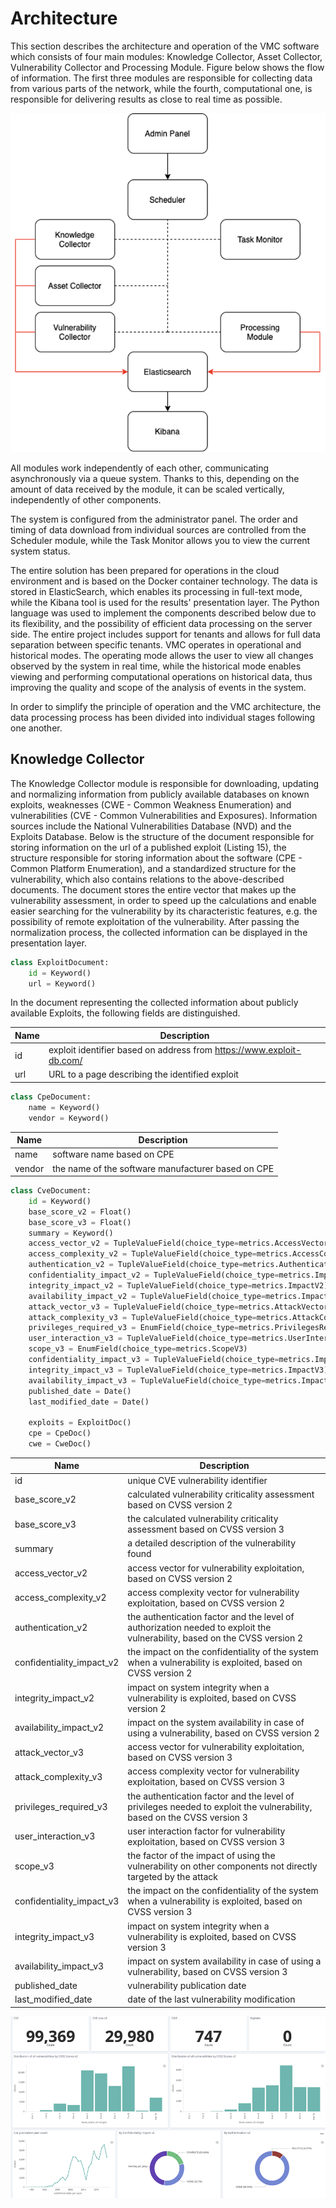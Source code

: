 # Architecture

This section describes the architecture and operation of the VMC software which consists of four main modules: Knowledge Collector, Asset Collector, Vulnerability Collector and Processing Module. Figure below shows the flow of information. The first three modules are responsible for collecting data from various parts of the network, while the fourth, computational one, is responsible for delivering results as close to real time as possible.

![VMC Architecture](./arch-vmc.png)

All modules work independently of each other, communicating asynchronously via a queue system. Thanks to this, depending on the amount of data received by the module, it can be scaled vertically, independently of other components.

The system is configured from the administrator panel. The order and timing of data download from individual sources are controlled from the Scheduler module, while the Task Monitor allows you to view the current system status.

The entire solution has been prepared for operations in the cloud environment and is based on the Docker container technology. The data is stored in ElasticSearch, which enables its processing in full-text mode, while the Kibana tool is used for the results' presentation layer. The Python language was used to implement the components described below due to its flexibility, and the possibility of efficient data processing on the server side. The entire project includes support for tenants and allows for full data separation between specific tenants. VMC operates in operational and historical modes. The operating mode allows the user to view all changes observed by the system in real time, while the historical mode enables viewing and performing computational operations on historical data, thus improving the quality and scope of the analysis of events in the system. 

In order to simplify the principle of operation and the VMC architecture, the data processing process has been divided into individual stages following one another.

## Knowledge Collector
The Knowledge Collector module is responsible for downloading, updating and normalizing information from publicly available databases on known exploits, weaknesses (CWE - Common Weakness Enumeration) and vulnerabilities (CVE - Common Vulnerabilities and Exposures). Information sources include the National Vulnerabilities Database (NVD) and the Exploits Database. Below is the structure of the document responsible for storing information on the url of a published exploit (Listing 15), the structure responsible for storing information about the software (CPE - Common Platform Enumeration), and a standardized structure for the vulnerability, which also contains relations to the above-described documents. The document stores the entire vector that makes up the vulnerability assessment, in order to speed up the calculations and enable easier searching for the vulnerability by its characteristic features, e.g. the possibility of remote exploitation of the vulnerability. After passing the normalization process, the collected information can be displayed in the presentation layer.

```python
class ExploitDocument:
    id = Keyword()
    url = Keyword()

```

In the document representing the collected information about publicly available Exploits, the following fields are distinguished.

|Name| Description                                                         |
|----|---------------------------------------------------------------------|
|id  |exploit identifier based on address from https://www.exploit-db.com/ |
|url |URL to a page describing the identified exploit                      |

```python
class CpeDocument:
    name = Keyword()
    vendor = Keyword()
```
|Name   | Description                                                      |
|-------|------------------------------------------------------------------|
|name   |software name based on CPE                                        |
|vendor |the name of the software manufacturer based on CPE                |

```python
class CveDocument:
    id = Keyword()
    base_score_v2 = Float()
    base_score_v3 = Float()
    summary = Keyword()
    access_vector_v2 = TupleValueField(choice_type=metrics.AccessVectorV2)
    access_complexity_v2 = TupleValueField(choice_type=metrics.AccessComplexityV2)
    authentication_v2 = TupleValueField(choice_type=metrics.AuthenticationV2)
    confidentiality_impact_v2 = TupleValueField(choice_type=metrics.ImpactV2)
    integrity_impact_v2 = TupleValueField(choice_type=metrics.ImpactV2)
    availability_impact_v2 = TupleValueField(choice_type=metrics.ImpactV2)
    attack_vector_v3 = TupleValueField(choice_type=metrics.AttackVectorV3)
    attack_complexity_v3 = TupleValueField(choice_type=metrics.AttackComplexityV3)
    privileges_required_v3 = EnumField(choice_type=metrics.PrivilegesRequiredV3)
    user_interaction_v3 = TupleValueField(choice_type=metrics.UserInteractionV3)
    scope_v3 = EnumField(choice_type=metrics.ScopeV3)
    confidentiality_impact_v3 = TupleValueField(choice_type=metrics.ImpactV3)
    integrity_impact_v3 = TupleValueField(choice_type=metrics.ImpactV3)
    availability_impact_v3 = TupleValueField(choice_type=metrics.ImpactV3)
    published_date = Date()
    last_modified_date = Date()

    exploits = ExploitDoc()
    cpe = CpeDoc()
    cwe = CweDoc()
```

|Name                      | Description                                                      |
|--------------------------|------------------------------------------------------------------|
|id	                       |unique CVE vulnerability identifier
|base_score_v2             |calculated vulnerability criticality assessment based on CVSS version 2
|base_score_v3             |the calculated vulnerability criticality assessment based on CVSS version 3
|summary                   |a detailed description of the vulnerability found
|access_vector_v2          |access vector for vulnerability exploitation, based on CVSS version 2
|access_complexity_v2      |access complexity vector for vulnerability exploitation, based on CVSS version 2
|authentication_v2         |the authentication factor and the level of authorization needed to exploit the vulnerability, based on the CVSS version 2
|confidentiality_impact_v2 |the impact on the confidentiality of the system when a vulnerability is exploited, based on CVSS version 2
|integrity_impact_v2       |impact on system integrity when a vulnerability is exploited, based on CVSS version 2
|availability_impact_v2    |impact on the system availability in case of using a vulnerability, based on CVSS version 2
|attack_vector_v3          |access vector for vulnerability exploitation, based on CVSS version 3
|attack_complexity_v3      |access complexity vector for vulnerability exploitation, based on CVSS version 3
|privileges_required_v3    |the authentication factor and the level of privileges needed to exploit the vulnerability, based on the CVSS version 3
|user_interaction_v3       |user interaction factor for vulnerability exploitation, based on CVSS version 3
|scope_v3                  |the factor of the impact of using the vulnerability on other components not directly targeted by the attack
|confidentiality_impact_v3 |the impact on the confidentiality of the system when a vulnerability is exploited, based on CVSS version 3
|integrity_impact_v3       |impact on system integrity when a vulnerability is exploited, based on CVSS version 3
|availability_impact_v3    |impact on system availability in case of using a vulnerability, based on CVSS version 3
|published_date            |vulnerability publication date
|last_modified_date        |date of the last vulnerability modification

![Kibana Sample](./kibana_sample.png)